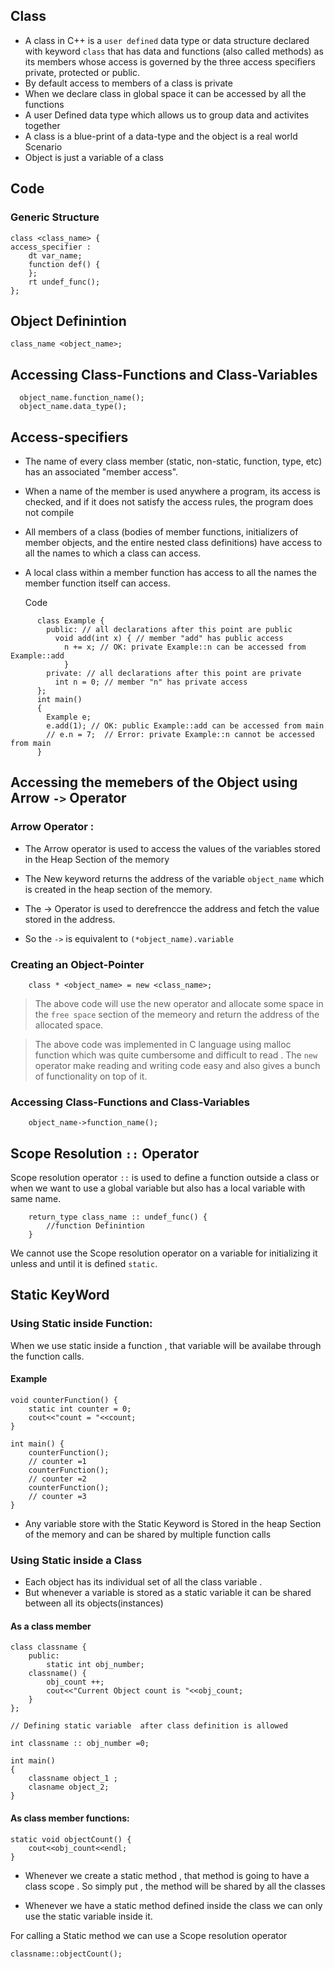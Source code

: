 ## Class
 -  A class in C++ is a `user defined` data type or data structure declared with keyword `class` that has data and functions (also called methods) as its members whose access is governed by the three access specifiers private, protected or public.
 - By default access to members of a class is private
 - When we declare class in global space it can be accessed by all the functions
 - A user Defined data type which allows us to group data and activites together
 - A class is a blue-print of a data-type and the object is a real world Scenario
 - Object is just a variable of a class


 ## Code

### Generic Structure
	class <class_name> {
	access_specifier :
		dt var_name;
		function def() {
		};
		rt undef_func();  
	};

## Object Definintion
  ```
  class_name <object_name>;

  ```
## Accessing Class-Functions and Class-Variables

  ```
    object_name.function_name();
    object_name.data_type();

  ```
## Access-specifiers

- The name of every class member (static, non-static, function, type, etc) has an associated "member access".
- When a name of the member is used anywhere a program, its access is checked, and if it does not satisfy the access       rules, the program does not compile
- All members of a class (bodies of member functions, initializers of member objects, and the entire nested class definitions) have access to all the names to which a class can access.
- A local class within a member function has access to all the names the member function itself can access.

  Code
```
      class Example {
        public: // all declarations after this point are public
          void add(int x) { // member "add" has public access
            n += x; // OK: private Example::n can be accessed from Example::add
            }
        private: // all declarations after this point are private
          int n = 0; // member "n" has private access
      };
      int main()
      {
        Example e;
        e.add(1); // OK: public Example::add can be accessed from main
        // e.n = 7;  // Error: private Example::n cannot be accessed from main
      }
```

## Accessing the memebers of the Object using Arrow `->` Operator

### Arrow Operator :

* The Arrow operator is used to access the values of the variables stored in the Heap Section of the memory

* The New keyword returns the address of the variable `object_name` which is created in the heap section of the memory.

* The -> Operator is used to derefrencce the address and fetch the value stored in the address.

* So the `->` is equivalent to `(*object_name).variable`


### Creating an Object-Pointer
```
	class * <object_name> = new <class_name>;
```
> The above code will use the new operator and allocate some space in the `free space` section of the memeory and return the address of the allocated space.

> The above code was implemented in C language using malloc function which was quite cumbersome and difficult to read . The `new` operator make reading and writing code easy and also gives a bunch of functionality on top of it.

### Accessing Class-Functions and Class-Variables
```
	object_name->function_name();
```

## Scope Resolution `::`  Operator

Scope resolution operator `::` is used to define a function outside a class or when we want to use a global variable but also has a local variable with same name.

```
	return_type class_name :: undef_func() {
		//function Definintion
	}
```
We cannot use the Scope resolution operator on a variable for initializing it unless and until it is defined `static`.

## Static KeyWord

### Using Static inside Function:

When we use static inside a function , that variable will be availabe through the function calls.

#### Example
```
void counterFunction() {
	static int counter = 0;
	cout<<"count = "<<count;
}

int main() {
	counterFunction();
	// counter =1
	counterFunction();
	// counter =2
	counterFunction();
	// counter =3
}
```
- Any variable store with the Static Keyword is Stored in the heap Section of the memory and can be shared by multiple function calls

### Using Static inside a Class

- Each object has its individual set of all the class variable .
-  But whenever a variable is stored as a static variable it can be shared between all its objects(instances)

#### As a class member

```
class classname {
	public:
		static int obj_number;
	classname() {
		obj_count ++;
		cout<<"Current Object count is "<<obj_count;
	}
};

// Defining static variable  after class definition is allowed

int classname :: obj_number =0;

int main()
{
	classname object_1 ;
	clasname object_2;
}
```
#### As class member functions:

```
static void objectCount() {
	cout<<obj_count<<endl;
}
```

- Whenever we create a static method , that method is going to have a class scope . So simply put , the method will be shared by all the classes

- Whenever we have a static method defined inside the class we can only use the static variable inside it.

For calling a Static method we can use a Scope resolution operator

```
classname::objectCount();
```
